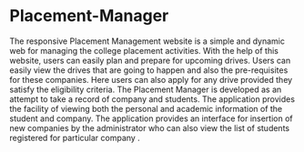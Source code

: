 # Placement-Manager
The responsive Placement Management website is a simple and dynamic web for managing the college placement activities. 
With the help of this website, users can easily plan and prepare for upcoming drives.
Users can easily view the drives that are going to happen and also the pre-requisites for these companies.
Here users can also apply for any drive provided they satisfy the eligibility criteria. 
The Placement Manager is developed as an attempt to take a record of company and students.
The application provides the facility of viewing both the personal and academic information of the student and company.
The application provides an interface for insertion of new companies by the administrator who can also view the list of students registered for particular company .
